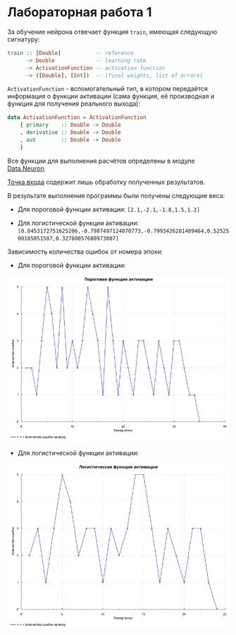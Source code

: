 # Лабораторная работа 1

За обучение нейрона отвечает функция `train`, имеющая следующую сигнатуру:

```haskell
train :: [Double]           -- reference
      -> Double             -- learning rate
      -> ActivationFunction -- activation function
      -> ([Double], [Int])  -- (final weights, list of errors)
```

`ActivationFunction` - вспомогательный тип, в котором передаётся информация о функции активации (сама функция, её производная и функция для получения реального выхода):
```haskell
data ActivationFunction = ActivationFunction
    { primary    :: Double -> Double
    , derivative :: Double -> Double
    , out        :: Double -> Double
    }
```

Все функции для выполнения расчётов определены в модуле [Data.Neuron](src/Data/Neuron.hs).

[Точка входа](app/Main.hs) содержит лишь обработку полученных результатов.

В результате выполнения программы были получены следующие веса:

* Для пороговой функции активации: `[2.1,-2.1,-1.8,1.5,1.2]`

* Для логистической функции активации:
`[0.8453172751625206,-0.7987497124070773,-0.7993426281489464,0.5252500105051507,0.32780057680973007]`

Зависимость количества ошибок от номера эпохи:

* Для пороговой функции активации:

![threshold plot](images/plot1.png)

* Для логистической функции активации:

![logistic plot](images/plot2.png)
